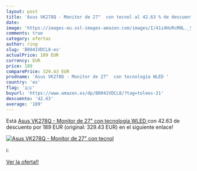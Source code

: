 ```yaml
---
layout: post
title: 'Asus VK278Q - Monitor de 27"  con tecnol al 42.63 % de descuento'
date: 
image: 'https://images-eu.ssl-images-amazon.com/images/I/41i4HsRcRNL._SL200_.jpg'
comments: true
category: ofertas
author: ring
slug: 'B0041VDCL8-es'
actualPrice: 189 EUR
currency: EUR
price: 189
comparePrice: 329.43 EUR
prodname: 'Asus VK278Q - Monitor de 27"  con tecnología WLED '
country: 'es'
flag: '🇪🇸'
buyurl: 'https://www.amazon.es/dp/B0041VDCL8/?tag=tolees-21'
descuento: '42.63'
average: '189'
---
```


Está [Asus VK278Q - Monitor de 27"  con tecnología WLED ](https://www.amazon.es/dp/B0041VDCL8/?tag=tolees-21) con 42.63 de descuento por 189 EUR (original: 329.43 EUR) en el siguiente enlace!

[![Asus VK278Q - Monitor de 27"  con tecnol](https://images-eu.ssl-images-amazon.com/images/I/41i4HsRcRNL._SL200_.jpg)](https://www.amazon.es/dp/B0041VDCL8/?tag=tolees-21)

ℹ️:


[Ver la oferta!!](https://www.amazon.es/dp/B0041VDCL8/?tag=tolees-21)
